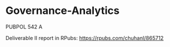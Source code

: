 # Governance-Analytics
PUBPOL 542 A

Deliverable II report in RPubs:
https://rpubs.com/chuhanl/865712
